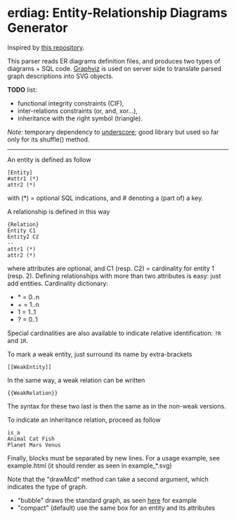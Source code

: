 # erdiag: Entity-Relationship Diagrams Generator

Inspired by [this repository](https://code.google.com/archive/p/merisier/).

This parser reads ER diagrams definition files, and produces two types of diagrams + SQL code.
[Graphviz](https://www.graphviz.org/) is used on server side to translate parsed graph descriptions into SVG objects.

**TODO** list:

 - functional integrity constraints (CIF),
 - inter-relations constraints (or, and, xor...),
 - inheritance with the right symbol (triangle).

*Note:* temporary dependency to [underscore](http://underscorejs.org/); good library but used so far only for its shuffle() method.

-----

An entity is defined as follow

	[Entity]
	#attr1 (*)
	attr2 (*)

with (\*) = optional SQL indications, and # denoting a (part of) a key.

A relationship is defined in this way

	{Relation}
	Entity C1
	Entity2 C2
	--
	attr1 (*)
	attr2 (*)

where attributes are optional, and C1 (resp. C2) = cardinality for entity 1 (resp. 2).
Defining relationships with more than two attributes is easy: just add entities.
Cardinality dictionary:
 * \* = 0..n
 * \+ = 1..n
 * 1 = 1..1
 * ? = 0..1

Special cardinalities are also available to indicate relative identification: `?R` and `1R`.

To mark a weak entity, just surround its name by extra-brackets

	[[WeakEntity]]

In the same way, a weak relation can be written

	{{WeakRelation}}

The syntax for these two last is then the same as in the non-weak versions.

To indicate an inheritance relation, proceed as follow

	is_a
	Animal Cat Fish
	Planet Mars Venus

Finally, blocks must be separated by new lines. For a usage example, see example.html (it should render as seen in example\_\*.svg)

Note that the "drawMcd" method can take a second argument, which indicates the type of graph.
 * "bubble" draws the standard graph, as seen [here](https://en.wikipedia.org/wiki/Entity%E2%80%93relationship_model#/media/File:ER_Diagram_MMORPG.png) for example
 * "compact" (default) use the same box for an entity and its attributes
